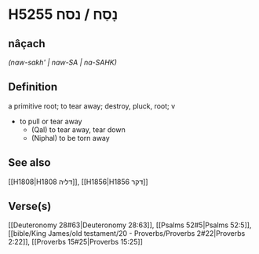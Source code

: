 # H5255 נָסַח / נסח

## nâçach

_(naw-sakh' | naw-SA | na-SAHK)_

## Definition

a primitive root; to tear away; destroy, pluck, root; v

- to pull or tear away
  - (Qal) to tear away, tear down
  - (Niphal) to be torn away

## See also

[[H1808|H1808 דליה]], [[H1856|H1856 דקר]]

## Verse(s)

[[Deuteronomy 28#63|Deuteronomy 28:63]], [[Psalms 52#5|Psalms 52:5]], [[bible/King James/old testament/20 - Proverbs/Proverbs 2#22|Proverbs 2:22]], [[Proverbs 15#25|Proverbs 15:25]]